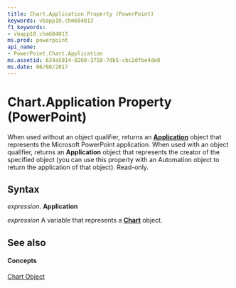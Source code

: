 ```yaml
---
title: Chart.Application Property (PowerPoint)
keywords: vbapp10.chm684013
f1_keywords:
- vbapp10.chm684013
ms.prod: powerpoint
api_name:
- PowerPoint.Chart.Application
ms.assetid: 634a5814-8260-3758-7db5-cbc2dfbe4de8
ms.date: 06/08/2017
---
```



# Chart.Application Property (PowerPoint)

When used without an object qualifier, returns an **[Application](application-object-powerpoint.md)** object that represents the Microsoft PowerPoint application. When used with an object qualifier, returns an **Application** object that represents the creator of the specified object (you can use this property with an Automation object to return the application of that object). Read-only.


## Syntax

 _expression_. **Application**

 _expression_ A variable that represents a **[Chart](chart-object-powerpoint.md)** object.


## See also


#### Concepts


[Chart Object](chart-object-powerpoint.md)

